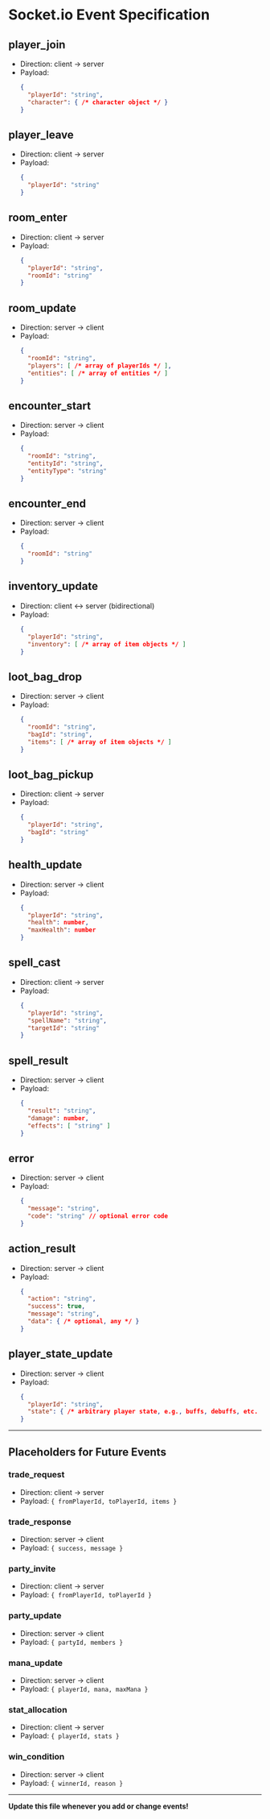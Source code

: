 # Socket.io Event Specification

## player_join
- Direction: client → server
- Payload:
  ```json
  {
    "playerId": "string",
    "character": { /* character object */ }
  }
  ```

## player_leave
- Direction: client → server
- Payload:
  ```json
  {
    "playerId": "string"
  }
  ```

## room_enter
- Direction: client → server
- Payload:
  ```json
  {
    "playerId": "string",
    "roomId": "string"
  }
  ```

## room_update
- Direction: server → client
- Payload:
  ```json
  {
    "roomId": "string",
    "players": [ /* array of playerIds */ ],
    "entities": [ /* array of entities */ ]
  }
  ```

## encounter_start
- Direction: server → client
- Payload:
  ```json
  {
    "roomId": "string",
    "entityId": "string",
    "entityType": "string"
  }
  ```

## encounter_end
- Direction: server → client
- Payload:
  ```json
  {
    "roomId": "string"
  }
  ```

## inventory_update
- Direction: client ↔ server (bidirectional)
- Payload:
  ```json
  {
    "playerId": "string",
    "inventory": [ /* array of item objects */ ]
  }
  ```

## loot_bag_drop
- Direction: server → client
- Payload:
  ```json
  {
    "roomId": "string",
    "bagId": "string",
    "items": [ /* array of item objects */ ]
  }
  ```

## loot_bag_pickup
- Direction: client → server
- Payload:
  ```json
  {
    "playerId": "string",
    "bagId": "string"
  }
  ```

## health_update
- Direction: server → client
- Payload:
  ```json
  {
    "playerId": "string",
    "health": number,
    "maxHealth": number
  }
  ```

## spell_cast
- Direction: client → server
- Payload:
  ```json
  {
    "playerId": "string",
    "spellName": "string",
    "targetId": "string"
  }
  ```

## spell_result
- Direction: server → client
- Payload:
  ```json
  {
    "result": "string",
    "damage": number,
    "effects": [ "string" ]
  }
  ```

## error
- Direction: server → client
- Payload:
  ```json
  {
    "message": "string",
    "code": "string" // optional error code
  }
  ```

## action_result
- Direction: server → client
- Payload:
  ```json
  {
    "action": "string",
    "success": true,
    "message": "string",
    "data": { /* optional, any */ }
  }
  ```

## player_state_update
- Direction: server → client
- Payload:
  ```json
  {
    "playerId": "string",
    "state": { /* arbitrary player state, e.g., buffs, debuffs, etc. */ }
  }
  ```

---

## Placeholders for Future Events

### trade_request
- Direction: client → server
- Payload: `{ fromPlayerId, toPlayerId, items }`

### trade_response
- Direction: server → client
- Payload: `{ success, message }`

### party_invite
- Direction: client → server
- Payload: `{ fromPlayerId, toPlayerId }`

### party_update
- Direction: server → client
- Payload: `{ partyId, members }`

### mana_update
- Direction: server → client
- Payload: `{ playerId, mana, maxMana }`

### stat_allocation
- Direction: client → server
- Payload: `{ playerId, stats }`

### win_condition
- Direction: server → client
- Payload: `{ winnerId, reason }`

---

**Update this file whenever you add or change events!** 